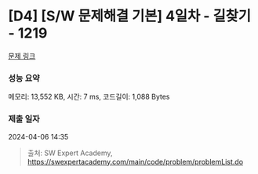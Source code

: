 # [D4] [S/W 문제해결 기본] 4일차 - 길찾기 - 1219 

[문제 링크](https://swexpertacademy.com/main/code/problem/problemDetail.do?contestProbId=AV14geLqABQCFAYD) 

### 성능 요약

메모리: 13,552 KB, 시간: 7 ms, 코드길이: 1,088 Bytes

### 제출 일자

2024-04-06 14:35



> 출처: SW Expert Academy, https://swexpertacademy.com/main/code/problem/problemList.do
